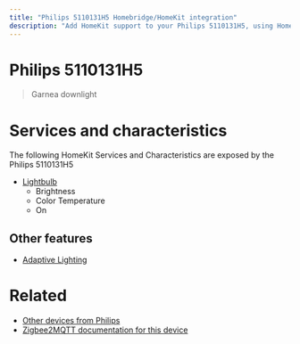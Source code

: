 ```yaml
---
title: "Philips 5110131H5 Homebridge/HomeKit integration"
description: "Add HomeKit support to your Philips 5110131H5, using Homebridge, Zigbee2MQTT and homebridge-z2m."
---
```

<!---
This file has been GENERATED using src/docgen/docgen.ts
DO NOT EDIT THIS FILE MANUALLY!
-->
# Philips 5110131H5
> Garnea downlight


# Services and characteristics
The following HomeKit Services and Characteristics are exposed by
the Philips 5110131H5

* [Lightbulb](../../light.md)
  * Brightness
  * Color Temperature
  * On


## Other features
* [Adaptive Lighting](../../light.md)


# Related
* [Other devices from Philips](../index.md#philips)
* [Zigbee2MQTT documentation for this device](https://www.zigbee2mqtt.io/devices/5110131H5.html)